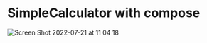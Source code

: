 # SimpleCalculator with compose

![Screen Shot 2022-07-21 at 11 04 18](https://user-images.githubusercontent.com/14038578/180162798-9f4b7392-bbc8-4c6a-b707-606f4ada7dfc.png)
